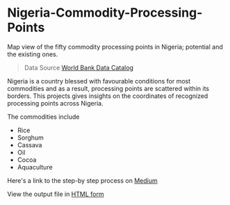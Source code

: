 # Nigeria-Commodity-Processing-Points
Map view of the fifty commodity processing points in Nigeria; potential and the existing ones.

> Data Source [World Bank Data Catalog](https://datacatalog.worldbank.org/search/dataset/0039050/Nigeria-Commodity-Processing-Points)

Nigeria is a country blessed with favourable conditions for most commodities and as a result, processing points are scattered within its borders.
This projects gives insights on the coordinates of recognized processing points across Nigeria.

The commodities include
- Rice
- Sorghum
- Cassava
- Oil 
- Cocoa
- Aquaculture

Here's a link to the step-by step process on [Medium]()

View the output file in [HTML form](https://chibuzordev.github.io/Nigeria-Commodity-Processing-Points/) 

